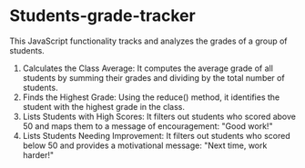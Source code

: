 # Students-grade-tracker
This JavaScript functionality tracks and analyzes the grades of a group of students. 
1. Calculates the Class Average: It computes the average grade of all students by summing their grades and dividing by the total number of students.
2. Finds the Highest Grade: Using the reduce() method, it identifies the student with the highest grade in the class.
3. Lists Students with High Scores: It filters out students who scored above 50 and maps them to a message of encouragement: "Good work!"
4. Lists Students Needing Improvement: It filters out students who scored below 50 and provides a motivational message: "Next time, work harder!"

